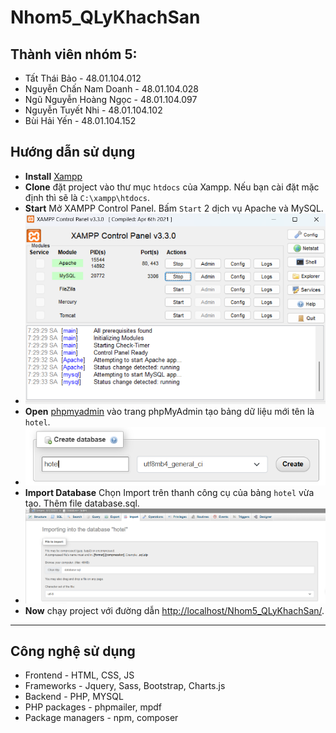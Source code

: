 # Nhom5_QLyKhachSan

## Thành viên nhóm 5:
* Tất Thái Bảo - 48.01.104.012
* Nguyễn Chấn Nam Doanh - 48.01.104.028
* Ngũ Nguyễn Hoàng Ngọc - 48.01.104.097
* Nguyễn Tuyết Nhi - 48.01.104.102
* Bùi Hải Yến - 48.01.104.152

## Hướng dẫn sử dụng
* **Install** [Xampp](https://www.apachefriends.org/download.html)
* **Clone** đặt project vào thư mục `htdocs` của Xampp. Nếu bạn cài đặt mặc định thì sẽ là `C:\xampp\htdocs`.
* **Start** Mở XAMPP Control Panel. Bấm `Start` 2 dịch vụ Apache và MySQL.
* ![image](https://github.com/doanhnguyen2714/Nhom5_QLyKhachSan/blob/master/public/media/images/xamppstart.png)
* **Open** [phpmyadmin](http://localhost/phpmyadmin/server_databases.php) vào trang phpMyAdmin tạo bảng dữ liệu mới tên là `hotel`.
* ![image](https://github.com/doanhnguyen2714/Nhom5_QLyKhachSan/blob/master/public/media/images/phpmyadminstartdb.png)
* **Import Database** Chọn Import trên thanh công cụ của bảng `hotel` vừa tạo. Thêm file database.sql.
* ![image](https://github.com/doanhnguyen2714/Nhom5_QLyKhachSan/blob/master/public/media/images/importdb.png)
* **Now** chạy project với đường dẫn  [http://localhost/Nhom5_QLyKhachSan/](http://localhost/Nhom5_QLyKhachSan/).

<hr />

## Công nghệ sử dụng

- Frontend - HTML, CSS, JS
- Frameworks - Jquery, Sass, Bootstrap, Charts.js
- Backend - PHP, MYSQL
- PHP packages - phpmailer, mpdf
- Package managers - npm, composer
